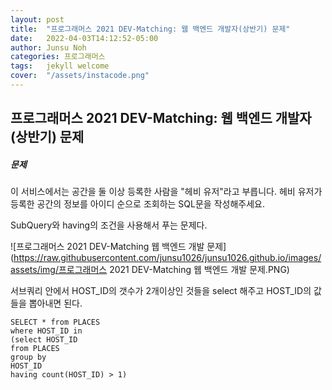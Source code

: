 ```yaml
---
layout: post
title:  "프로그래머스 2021 DEV-Matching: 웹 백엔드 개발자(상반기) 문제"
date:   2022-04-03T14:12:52-05:00
author: Junsu Noh
categories: 프로그래머스
tags:	jekyll welcome
cover:  "/assets/instacode.png" 
---
```


## 프로그래머스 2021 DEV-Matching: 웹 백엔드 개발자(상반기) 문제 



##### 문제

이 서비스에서는 공간을 둘 이상 등록한 사람을 "헤비 유저"라고 부릅니다. 헤비 유저가 등록한 공간의 정보를 아이디 순으로 조회하는 SQL문을 작성해주세요.



SubQuery와 having의 조건을 사용해서 푸는 문제다.



![프로그래머스 2021 DEV-Matching 웹 백엔드 개발 문제](https://raw.githubusercontent.com/junsu1026/junsu1026.github.io/images/assets/img/프로그래머스 2021 DEV-Matching 웹 백엔드 개발 문제.PNG)



서브쿼리 안에서 HOST_ID의 갯수가 2개이상인 것들을 select 해주고 HOST_ID의 값들을 뽑아내면 된다.



```
SELECT * from PLACES 
where HOST_ID in 
(select HOST_ID 
from PLACES 
group by 
HOST_ID 
having count(HOST_ID) > 1)
```

